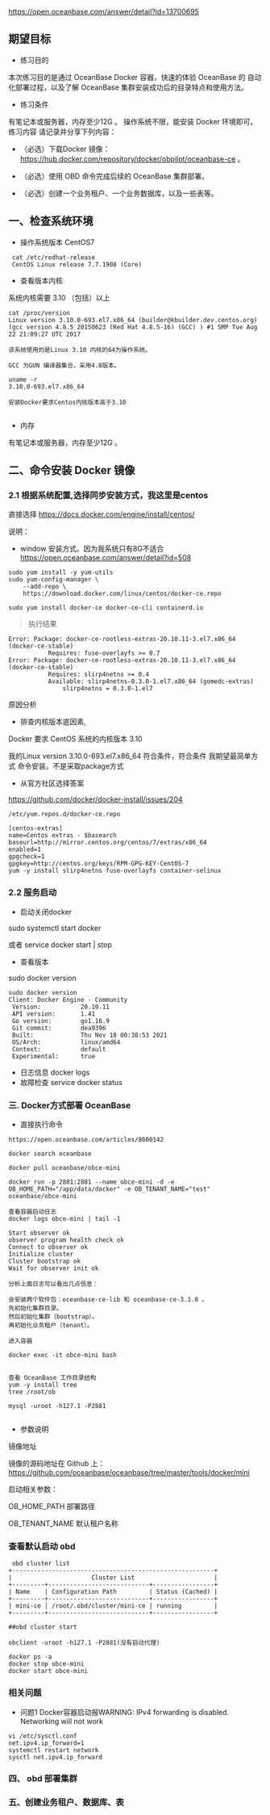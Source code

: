 
https://open.oceanbase.com/answer/detail?id=13700695
## 期望目标

- 练习目的

本次练习目的是通过 OceanBase Docker 容器，快速的体验 OceanBase 的 自动化部署过程，以及了解 OceanBase 集群安装成功后的目录特点和使用方法。

- 练习条件

有笔记本或服务器，内存至少12G 。
操作系统不限，能安装 Docker 环境即可。
练习内容
请记录并分享下列内容：


- （必选）下载Docker 镜像：https://hub.docker.com/repository/docker/obpilot/oceanbase-ce 。

- （必选）使用 OBD 命令完成后续的 OceanBase 集群部署。
- （必选）创建一个业务租户、一个业务数据库，以及一些表等。


## 一、检查系统环境
- 操作系统版本  CentOS7
~~~
 cat /etc/redhat-release
 CentOS Linux release 7.7.1908 (Core)
~~~
- 查看版本内核

 系统内核需要 3.10 （包括）以上
~~~
cat /proc/version
Linux version 3.10.0-693.el7.x86_64 (builder@kbuilder.dev.centos.org) (gcc version 4.8.5 20150623 (Red Hat 4.8.5-16) (GCC) ) #1 SMP Tue Aug 22 21:09:27 UTC 2017

该系统使用的是Linux 3.10 内核的64为操作系统。

GCC 为GUN 编译器集合，采用4.8版本。

uname -r
3.10.0-693.el7.x86_64

安装Docker要求Centos内核版本高于3.10


~~~

- 内存

 有笔记本或服务器，内存至少12G 。

## 二、命令安装 Docker 镜像



### 2.1 根据系统配置,选择同步安装方式，我这里是centos
直接选择
https://docs.docker.com/engine/install/centos/

说明：

- window 安装方式。因为我系统只有8G不适合
https://open.oceanbase.com/answer/detail?id=508

~~~
sudo yum install -y yum-utils
sudo yum-config-manager \
    --add-repo \
    https://download.docker.com/linux/centos/docker-ce.repo

sudo yum install docker-ce docker-ce-cli containerd.io

~~~

> 执行结果

~~~
Error: Package: docker-ce-rootless-extras-20.10.11-3.el7.x86_64 (docker-ce-stable)
           Requires: fuse-overlayfs >= 0.7
Error: Package: docker-ce-rootless-extras-20.10.11-3.el7.x86_64 (docker-ce-stable)
           Requires: slirp4netns >= 0.4
           Available: slirp4netns-0.3.0-1.el7.x86_64 (gomedc-extras)
               slirp4netns = 0.3.0-1.el7
~~~

原因分析


- 排查内核版本底因素,

Docker 要求 CentOS 系统的内核版本 3.10 

我的Linux version 3.10.0-693.el7.x86_64 符合条件，符合条件
我期望最简单方式 命令安装。不是采取package方式


- 从官方社区选择答案 

https://github.com/docker/docker-install/issues/204
~~~
/etc/yum.repos.d/docker-ce.repo

[centos-extras]
name=Centos extras - $basearch
baseurl=http://mirror.centos.org/centos/7/extras/x86_64
enabled=1
gpgcheck=1
gpgkey=http://centos.org/keys/RPM-GPG-KEY-CentOS-7
yum -y install slirp4netns fuse-overlayfs container-selinux
~~~



###  2.2 服务启动


- 启动关闭docker  

sudo systemctl start docker

或者
service docker start | stop
 
- 查看版本 

sudo docker version

~~~
sudo docker version
Client: Docker Engine - Community
 Version:           20.10.11
 API version:       1.41
 Go version:        go1.16.9
 Git commit:        dea9396
 Built:             Thu Nov 18 00:38:53 2021
 OS/Arch:           linux/amd64
 Context:           default
 Experimental:      true

~~~

- 日志信息
docker logs
- 故障检查
service docker status


### 三. Docker方式部署 OceanBase 

- 直接执行命令 

~~~
https://open.oceanbase.com/articles/8600142

docker search oceanbase

docker pull oceanbase/obce-mini

docker run -p 2881:2881 --name obce-mini -d -e OB_HOME_PATH="/app/data/docker" -e OB_TENANT_NAME="test" oceanbase/obce-mini

查看容器启动日志
docker logs obce-mini | tail -1

Start observer ok
observer program health check ok
Connect to observer ok
Initialize cluster
Cluster bootstrap ok
Wait for observer init ok

分析上面日志可以看出几点信息：

会安装两个软件包：oceanbase-ce-lib 和 oceanbase-ce-3.1.0 。
先初始化集群目录。
然后初始化集群（bootstrap）。
再初始化业务租户（tenant）。

进入容器

docker exec -it obce-mini bash


查看 OceanBase 工作目录结构
yum -y install tree
tree /root/ob

mysql -uroot -h127.1 -P2881


~~~

- 参数说明

镜像地址

 镜像的源码地址在 Github 上：
 https://github.com/oceanbase/oceanbase/tree/master/tools/docker/mini 

 启动相关参数：
 
 OB_HOME_PATH 部署路径

 OB_TENANT_NAME 默认租户名称

 ### 查看默认启动 obd 

~~~
 obd cluster list
+--------------------------------------------------------+
|                      Cluster List                      |
+---------+----------------------------+-----------------+
| Name    | Configuration Path         | Status (Cached) |
+---------+----------------------------+-----------------+
| mini-ce | /root/.obd/cluster/mini-ce | running         |
+---------+----------------------------+-----------------+

##obd cluster start

obclient -uroot -h127.1 -P2881(没有启动代理)

docker ps -a
docker stop obce-mini
docker start obce-mini

~~~

### 相关问题

- 问题1  Docker容器启动报WARNING: IPv4 forwarding is disabled. Networking will not work
~~~
vi /etc/sysctl.conf
net.ipv4.ip_forward=1
systemctl restart network
sysctl net.ipv4.ip_forward
~~~



### 四、 obd 部署集群 


### 五、创建业务租户、数据库、表
